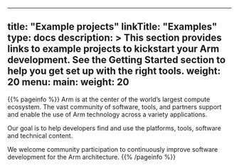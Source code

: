
---
title: "Example projects"
linkTitle: "Examples"
type: docs
description: >
    This section provides links to example projects to kickstart your Arm development.
    See the Getting Started section to help you get set up with the right tools.
weight: 20
menu:
  main:
    weight: 20
---

{{% pageinfo %}}
Arm is at the center of the world’s largest compute ecosystem. The vast community of software, tools, and partners support and enable the use of Arm technology across a variety applications.

Our goal is to help developers find and use the platforms, tools, software and technical content.

We welcome community participation to continuously improve software development for the Arm architecture.
{{% /pageinfo %}}
